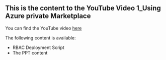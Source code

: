 ## This is the content to the YouTube Video 1_Using Azure private Marketplace
You can find the YouTube video [here](https://youtu.be/bp3V4NVpLFw)

The following content is available:
* RBAC Deployment Script
* The PPT content
